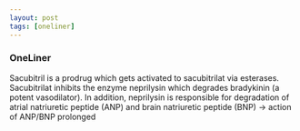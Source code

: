 ```yaml
---
layout: post
tags: [oneliner]
---
```



### OneLiner

Sacubitril is a prodrug which gets activated to sacubitrilat via esterases. Sacubitrilat inhibits the enzyme neprilysin which degrades bradykinin (a potent vasodilator). In addition, neprilysin is responsible for degradation of atrial natriuretic peptide (ANP) and brain natriuretic peptide (BNP) -> action of ANP/BNP prolonged
